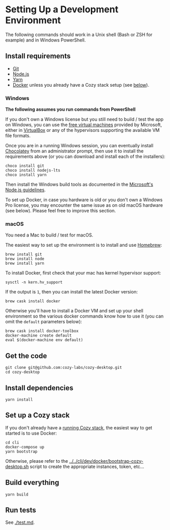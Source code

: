 # Setting Up a Development Environment

The following commands should work in a Unix shell (Bash or ZSH for example)
and in Windows PowerShell.

## Install requirements

- [Git](https://git-scm.com/)
- [Node.js](https://nodejs.org/)
- [Yarn](https://yarnpkg.com/)
- [Docker](https://www.docker.com/) unless you already have a Cozy stack setup
  (see [below](#set-up-a-cozy-stack)).

### Windows

**The following assumes you run commands from PowerShell**

If you don't own a Windows license but you still need to build / test the app
on Windows, you can use the
[free virtual machines](https://developer.microsoft.com/en-us/microsoft-edge/tools/vms/)
provided by Microsoft, either in [VirtualBox](https://www.virtualbox.org/) or
any of the hypervisors supporting the available VM file formats.

Once you are in a running Windows session, you can eventually install
[Chocolatey](https://chocolatey.org/) from an administrator prompt, then use
it to install the requirements above (or you can download and install each of
the installers):

    choco install git
    choco install nodejs-lts
    choco install yarn

Then install the Windows build tools as documented in the
[Microsoft's Node.js guidelines](https://github.com/Microsoft/nodejs-guidelines/blob/master/windows-environment.md#environment-setup-and-configuration).

To set up Docker, in case you hardware is old or you don't own a Windows Pro
license, you may encounter the same issue as on old macOS hardware (see below).
Please feel free to improve this section.


### macOS

You need a Mac to build / test for macOS.

The easiest way to set up the environment is to install and use
[Homebrew](https://brew.sh/):

    brew install git
    brew install node
    brew install yarn

To install Docker, first check that your mac has kernel hypervisor support:

    sysctl -n kern.hv_support

If the output is `1`, then you can install the latest Docker version:

    brew cask install docker

Otherwise you'll have to install a Docker VM and set up your shell environment
so the various docker commands know how to use it (you can omit the `default`
parameters below):

    brew cask install docker-toolbox
    docker-machine create default
    eval $(docker-machine env default)


## Get the code

```
git clone git@github.com:cozy-labs/cozy-desktop.git
cd cozy-desktop
```

## Install dependencies

```
yarn install
```


## Set up a Cozy stack

If you don't already have a [running Cozy stack](https://github.com/cozy/cozy-stack/blob/master/docs/INSTALL.md), the easiest way to get started is to use Docker:

    cd cli
    docker-compose up
    yarn bootstrap

Otherwise, please refer to the
[../../cli/dev/docker/bootstrap-cozy-desktop.sh]()
script to create the appropriate instances, token, etc...


## Build everything

```
yarn build
```


## Run tests

See [./test.md]().
